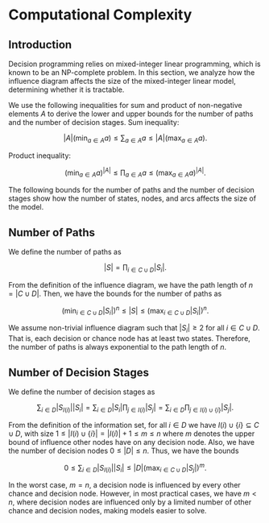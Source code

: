 # Computational Complexity
## Introduction
Decision programming relies on mixed-integer linear programming, which is known to be an NP-complete problem. In this section, we analyze how the influence diagram affects the size of the mixed-integer linear model, determining whether it is tractable.

We use the following inequalities for sum and product of non-negative elements $A$ to derive the lower and upper bounds for the number of paths and the number of decision stages. Sum inequality:

$$|A| \left(\min_{a∈A} a\right) ≤ ∑_{a∈A} a ≤ |A| \left(\max_{a∈A} a\right).$$

Product inequality:

$$\left(\min_{a∈A} a\right)^{|A|} ≤ ∏_{a∈A} a ≤ \left(\max_{a∈A} a\right)^{|A|}.$$

The following bounds for the number of paths and the number of decision stages show how the number of states, nodes, and arcs affects the size of the model.


## Number of Paths
We define the number of paths as

$$|S|=∏_{i∈C∪D} |S_i|.$$

From the definition of the influence diagram, we have the path length of $n=|C∪D|.$ Then, we have the bounds for the number of paths as

$$\left(\min_{i∈C∪D} |S_i|\right)^n ≤ |S| ≤ \left(\max_{i∈C∪D} |S_i|\right)^n.$$

We assume non-trivial influence diagram such that $|S_i|≥2$ for all $i∈C∪D$. That is, each decision or chance node has at least two states. Therefore, the number of paths is always exponential to the path length of $n.$


## Number of Decision Stages
We define the number of decision stages as

$$∑_{i∈D}|S_{I(i)}| |S_i| = ∑_{i∈D} |S_i| ∏_{j∈I(i)}|S_j| = ∑_{i∈D} ∏_{j∈I(i)∪\{i\}}|S_j|.$$

From the definition of the information set, for all $i∈D$ we have $I(i)∪\{i\}⊆C∪D,$ with size $1≤|I(i)∪\{i\}|=|I(i)|+1≤m≤n$ where $m$ denotes the upper bound of influence other nodes have on any decision node. Also, we have the number of decision nodes $0≤|D|≤n.$ Thus, we have the bounds

$$0 ≤ ∑_{i∈D}|S_{I(i)}| |S_i| ≤ |D| \left(\max_{i∈C∪D} |S_j|\right)^{m}.$$

In the worst case, $m=n$, a decision node is influenced by every other chance and decision node. However, in most practical cases, we have $m < n,$ where decision nodes are influenced only by a limited number of other chance and decision nodes, making models easier to solve.
